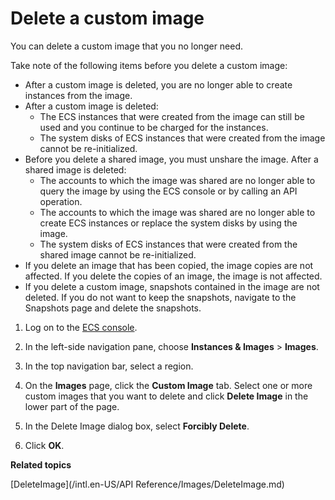 # Delete a custom image

You can delete a custom image that you no longer need.

Take note of the following items before you delete a custom image:

-   After a custom image is deleted, you are no longer able to create instances from the image.
-   After a custom image is deleted:
    -   The ECS instances that were created from the image can still be used and you continue to be charged for the instances.
    -   The system disks of ECS instances that were created from the image cannot be re-initialized.
-   Before you delete a shared image, you must unshare the image. After a shared image is deleted:
    -   The accounts to which the image was shared are no longer able to query the image by using the ECS console or by calling an API operation.
    -   The accounts to which the image was shared are no longer able to create ECS instances or replace the system disks by using the image.
    -   The system disks of ECS instances that were created from the shared image cannot be re-initialized.
-   If you delete an image that has been copied, the image copies are not affected. If you delete the copies of an image, the image is not affected.
-   If you delete a custom image, snapshots contained in the image are not deleted. If you do not want to keep the snapshots, navigate to the Snapshots page and delete the snapshots.

1.  Log on to the [ECS console](https://ecs.console.aliyun.com).

2.  In the left-side navigation pane, choose **Instances & Images** \> **Images**.

3.  In the top navigation bar, select a region.

4.  On the **Images** page, click the **Custom Image** tab. Select one or more custom images that you want to delete and click **Delete Image** in the lower part of the page.

5.  In the Delete Image dialog box, select **Forcibly Delete**.

6.  Click **OK**.


**Related topics**  


[DeleteImage](/intl.en-US/API Reference/Images/DeleteImage.md)

